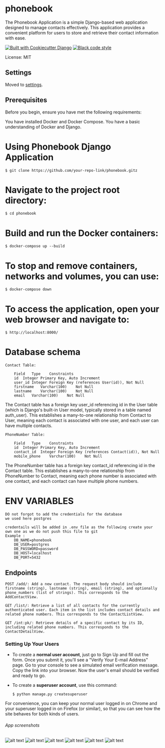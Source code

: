# phonebook

The Phonebook Application is a simple Django-based web application designed to manage contacts effectively. This application provides a convenient platform for users to store and retrieve their contact information with ease.

[![Built with Cookiecutter Django](https://img.shields.io/badge/built%20with-Cookiecutter%20Django-ff69b4.svg?logo=cookiecutter)](https://github.com/cookiecutter/cookiecutter-django/)
[![Black code style](https://img.shields.io/badge/code%20style-black-000000.svg)](https://github.com/ambv/black)

License: MIT

## Settings

Moved to [settings](http://cookiecutter-django.readthedocs.io/en/latest/settings.html).

## Prerequisites
Before you begin, ensure you have met the following requirements:

You have installed Docker and Docker Compose.
You have a basic understanding of Docker and Django.


# Using Phonebook Django Application
    $ git clone https://github.com/your-repo-link/phonebook.gitz


# Navigate to the project root directory:

    $ cd phonebook

# Build and run the Docker containers:

    $ docker-compose up --build

# To stop and remove containers, networks and volumes, you can use:
    
    $ docker-compose down

# To access the application, open your web browser and navigate to:

    $ http://localhost:8000/


# Database schema

    Contact Table:

        Field	Type	Constraints
        id	Integer	Primary Key, Auto Increment
        user_id	Integer	Foreign Key (references User(id)), Not Null
        firstname	Varchar(100)	Not Null
        lastname	Varchar(100)	Not Null
        email	Varchar(100)	Not Null

The Contact table has a foreign key user_id referencing id in the User table (which is Django's built-in User model, typically stored in a table named auth_user). This establishes a many-to-one relationship from Contact to User, meaning each contact is associated with one user, and each user can have multiple contacts.

    PhoneNumber Table:

        Field	Type	Constraints
        id	Integer	Primary Key, Auto Increment
        contact_id	Integer	Foreign Key (references Contact(id)), Not Null
        mobile_phone	Varchar(100)	Not Null

The PhoneNumber table has a foreign key contact_id referencing id in the Contact table. This establishes a many-to-one relationship from PhoneNumber to Contact, meaning each phone number is associated with one contact, and each contact can have multiple phone numbers.


# ENV VARIABLES
    DO not forgot to add the credentials for the database 
    we used here postgres

    credentails will be added in .env file as the following create your own one as we do not push this file to git
    Example :
        DB_NAME=phonebook
        DB_USER=postgres
        DB_PASSWORD=password
        DB_HOST=localhost
        DB_PORT=5432


## Endpoints


    POST /add/: Add a new contact. The request body should include firstname (string), lastname (string), email (string), and optionally phone_numbers (list of strings). This corresponds to the AddContactView.
    
    GET /list/: Retrieve a list of all contacts for the currently authenticated user. Each item in the list includes contact details and related phone numbers. This corresponds to the ContactListView.
    
    GET /int:pk/: Retrieve details of a specific contact by its ID, including related phone numbers. This corresponds to the ContactDetailView.

### Setting Up Your Users

- To create a **normal user account**, just go to Sign Up and fill out the form. Once you submit it, you'll see a "Verify Your E-mail Address" page. Go to your console to see a simulated email verification message. Copy the link into your browser. Now the user's email should be verified and ready to go.

- To create a **superuser account**, use this command:

      $ python manage.py createsuperuser

For convenience, you can keep your normal user logged in on Chrome and your superuser logged in on Firefox (or similar), so that you can see how the site behaves for both kinds of users.



###### App screenshots
![alt text](https://github.com/HeshamSayed/phonebook/blob/master/screenshots/login.png)
![alt text](https://github.com/HeshamSayed/phonebook/blob/master/screenshots/list.png)
![alt text](https://github.com/HeshamSayed/phonebook/blob/master/screenshots/login_succ.png)
![alt text](https://github.com/HeshamSayed/phonebook/blob/master/screenshots/form_to_add.png)
![alt text](https://github.com/HeshamSayed/phonebook/blob/master/screenshots/detail_view.png)
![alt text](https://github.com/HeshamSayed/phonebook/blob/master/screenshots/confirmation.png)
